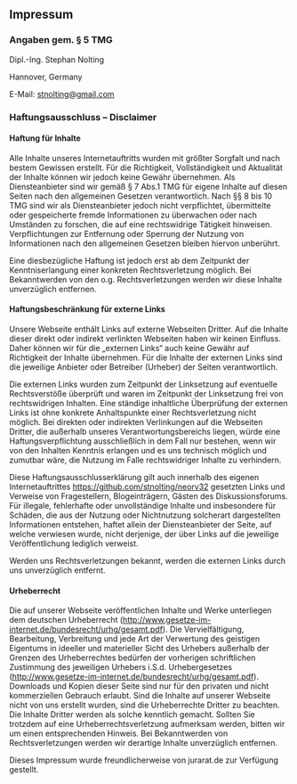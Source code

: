## Impressum

### Angaben gem. § 5 TMG

Dipl.-Ing. Stephan Nolting

Hannover, Germany

E-Mail: stnolting@gmail.com

### Haftungsausschluss – Disclaimer

#### Haftung für Inhalte

Alle Inhalte unseres Internetauftritts wurden mit größter Sorgfalt und nach bestem Gewissen erstellt. Für die Richtigkeit,
Vollständigkeit und Aktualität der Inhalte können wir jedoch keine Gewähr übernehmen. Als Diensteanbieter sind wir gemäß
§ 7 Abs.1 TMG für eigene Inhalte auf diesen Seiten nach den allgemeinen Gesetzen verantwortlich. Nach §§ 8 bis 10 TMG sind
wir als Diensteanbieter jedoch nicht verpflichtet, übermittelte oder gespeicherte fremde Informationen zu überwachen oder
nach Umständen zu forschen, die auf eine rechtswidrige Tätigkeit hinweisen. Verpflichtungen zur Entfernung oder Sperrung
der Nutzung von Informationen nach den allgemeinen Gesetzen bleiben hiervon unberührt.

Eine diesbezügliche Haftung ist jedoch erst ab dem Zeitpunkt der Kenntniserlangung einer konkreten Rechtsverletzung möglich.
Bei Bekanntwerden von den o.g. Rechtsverletzungen werden wir diese Inhalte unverzüglich entfernen.

#### Haftungsbeschränkung für externe Links

Unsere Webseite enthält Links auf externe Webseiten Dritter. Auf die Inhalte dieser direkt oder indirekt verlinkten
Webseiten haben wir keinen Einfluss. Daher können wir für die „externen Links“ auch keine Gewähr auf Richtigkeit der
Inhalte übernehmen. Für die Inhalte der externen Links sind die jeweilige Anbieter oder Betreiber (Urheber) der Seiten
verantwortlich.

Die externen Links wurden zum Zeitpunkt der Linksetzung auf eventuelle Rechtsverstöße überprüft und waren im Zeitpunkt
der Linksetzung frei von rechtswidrigen Inhalten. Eine ständige inhaltliche Überprüfung der externen Links ist ohne
konkrete Anhaltspunkte einer Rechtsverletzung nicht möglich. Bei direkten oder indirekten Verlinkungen auf die Webseiten
Dritter, die außerhalb unseres Verantwortungsbereichs liegen, würde eine Haftungsverpflichtung ausschließlich in dem Fall
nur bestehen, wenn wir von den Inhalten Kenntnis erlangen und es uns technisch möglich und zumutbar wäre, die Nutzung im
Falle rechtswidriger Inhalte zu verhindern.

Diese Haftungsausschlusserklärung gilt auch innerhalb des eigenen Internetauftrittes https://github.com/stnolting/neorv32
gesetzten Links und Verweise von Fragestellern, Blogeinträgern, Gästen des Diskussionsforums. Für illegale, fehlerhafte
oder unvollständige Inhalte und insbesondere für Schäden, die aus der Nutzung oder Nichtnutzung solcherart dargestellten
Informationen entstehen, haftet allein der Diensteanbieter der Seite, auf welche verwiesen wurde, nicht derjenige,
der über Links auf die jeweilige Veröffentlichung lediglich verweist.

Werden uns Rechtsverletzungen bekannt, werden die externen Links durch uns unverzüglich entfernt.

#### Urheberrecht

Die auf unserer Webseite veröffentlichen Inhalte und Werke unterliegen dem deutschen Urheberrecht
(http://www.gesetze-im-internet.de/bundesrecht/urhg/gesamt.pdf). Die Vervielfältigung, Bearbeitung,
Verbreitung und jede Art der Verwertung des geistigen Eigentums in ideeller und materieller Sicht des Urhebers
außerhalb der Grenzen des Urheberrechtes bedürfen der vorherigen schriftlichen Zustimmung des jeweiligen
Urhebers i.S.d. Urhebergesetzes (http://www.gesetze-im-internet.de/bundesrecht/urhg/gesamt.pdf).
Downloads und Kopien dieser Seite sind nur für den privaten und nicht kommerziellen Gebrauch erlaubt.
Sind die Inhalte auf unserer Webseite nicht von uns erstellt wurden, sind die Urheberrechte Dritter
zu beachten. Die Inhalte Dritter werden als solche kenntlich gemacht. Sollten Sie trotzdem auf eine
Urheberrechtsverletzung aufmerksam werden, bitten wir um einen entsprechenden Hinweis. Bei Bekanntwerden
von Rechtsverletzungen werden wir derartige Inhalte unverzüglich entfernen.

Dieses Impressum wurde freundlicherweise von jurarat.de zur Verfügung gestellt.